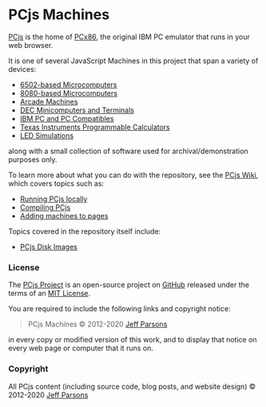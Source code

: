 # PCjs Machines

[PCjs](https://www.pcjs.org) is the home of [PCx86](/machines/pcx86/), the original IBM PC emulator that runs in your web browser.

It is one of several JavaScript Machines in this project that span a variety of devices:

  - [6502-based Microcomputers](/machines/osi/c1p/)
  - [8080-based Microcomputers](/machines/pcx80/)
  - [Arcade Machines](/machines/arcade/invaders/)
  - [DEC Minicomputers and Terminals](/machines/dec/)
  - [IBM PC and PC Compatibles](/machines/pcx86/)
  - [Texas Instruments Programmable Calculators](/machines/ti/)
  - [LED Simulations](/machines/led/)

along with a small collection of software used for archival/demonstration purposes only.

To learn more about what you can do with the repository, see the [PCjs Wiki](https://github.com/jeffpar/pcjs/wiki),
which covers topics such as:

  - [Running PCjs locally](https://github.com/jeffpar/pcjs/wiki/Running-PCjs-locally)
  - [Compiling PCjs](https://github.com/jeffpar/pcjs/wiki/Compiling-PCjs)
  - [Adding machines to pages](https://github.com/jeffpar/pcjs/wiki/Adding-machines-to-pages)

Topics covered in the repository itself include:

  - [PCjs Disk Images](/tools/)

### License

The [PCjs Project](https://github.com/jeffpar/pcjs) is an open-source project on [GitHub](https://github.com/jeffpar)
released under the terms of an [MIT License](/LICENSE.txt).

You are required to include the following links and copyright notice:

> PCjs Machines © 2012-2020 [Jeff Parsons](https://www.pcjs.org)

in every copy or modified version of this work, and to display that notice on every web page or computer that it runs on.

### Copyright

All PCjs content (including source code, blog posts, and website design) © 2012-2020 [Jeff Parsons](https://www.pcjs.org)
